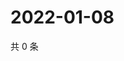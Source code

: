 # 2022-01-08

共 0 条

<!-- BEGIN WEIBO -->
<!-- 最后更新时间 Sat Jan 08 2022 10:04:53 GMT+0800 (China Standard Time) -->

<!-- END WEIBO -->
